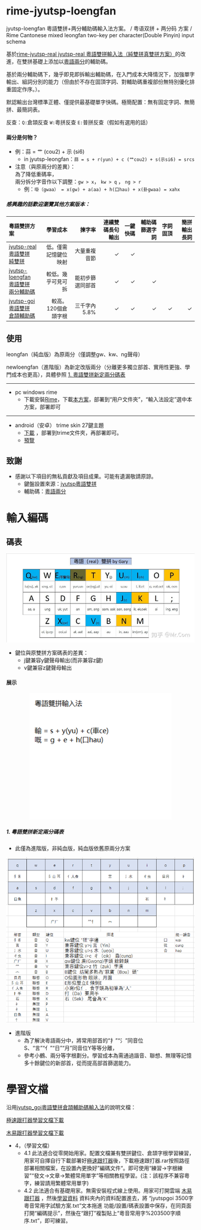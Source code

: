 # rime-jyutsp-loengfan
jyutsp-loengfan 粵語雙拼+两分輔助碼輸入法方案。 / 粤语双拼 + 两分码 方案 / Rime Cantonese mixed leongfan two-key per character(Double Pinyin) input schema

基於[rime-jyutsp-real jyutsp-real 粵語雙拼輸入法（純雙拼真雙拼方案）](https://github.com/yuOpghH/rime-jyutsp-real)的改進，在雙拼基礎上添加以[粵語兩分](https://github.com/CanCLID/rime-loengfan)的輔助碼。

 基於兩分輔助碼下，幾乎即見即拆輸出輔助碼，在入門成本大降情況下，加強單字輸出、組詞分別的能力（但由於不存在固頂字詞、對輔助碼重複部份無特別優化排重固定作序。）。
 
 默認輸出台灣標準正體、僅提供最基礎單字快碼。極簡配置：無有固定字詞、無簡拼、最簡詞表。
 
 反查：`Q:`倉頡反查 `W:`粵拼反查 `E:`普拼反查（假如有選用的話）

#### 兩分是何物？
 - 例：蒜 = 艹 (cou2) + 示 (si6)
   - in jyutsp-leongfan：`蒜 = s + r(yun) + c (艹cou2) + s(示si6) = srcs`
 - 注意（與原兩分的差異）：
   <br>為了降低重碼率，<br>兩分拆分字音作以下調整：`gw > x`， `kw > q` ， `ng > r`
    - 例：`啩（gwaa） = x(gw) + a(aa) + h(口hau) + x(卦gwaa) = xahx`


##### 感興趣的話歡迎瀏覽其他方案版本：

| 粵語雙拼方案 | 學習成本 | 揀字率 | 連續雙碼長句輸出 | 一鍵快碼 | 輔助碼篩選字詞 | 字詞固頂 | 簡拼輸出長詞
| :------- | ------: | -------: |  -------: |  -------: |  -------: |  -------: |  -------: | 
| [jyutsp-real <br>粵語雙拼<br>純雙拼](https://github.com/yuOpghH/rime-jyutsp-real)  | 低。僅需記憶鍵位映射 | 大量重複音節 | ✓ | ✓ |  |  | 
| [jyutsp-loengfan<br>粵語雙拼<br>兩分輔助碼](https://github.com/yuOpghH/rime-jyutsp-loengfan)   | 較低。幾乎可見可拆 | 能初步篩選同部首 | ✓ | ✓ | ✓ |  | 
| [jyutsp-goi<br>粵語雙拼<br>倉頡輔助碼](https://github.com/yuOpghH/rime-jyutsp-goi)  | 較高。120個倉頡字根 | 三千字內5.8% | ✓ | ✓ | ✓ | ✓ | ✓ |

 ## 使用
 leongfan（純血版）為原兩分（僅調整gw、kw、ng聲母）
 
 newloengfan（進階版）為新定改版兩分（分離更多獨立部首、實用性更強、學門成本也更高），具體參照 [1. 粵語雙拼新定兩分碼表](#1-粵語雙拼新定兩分碼表)

-----
 
 - pc windows rime
   - 下載安裝[Rime](https://rime.im/)，下載[本方案](https://github.com/yuOpghH/rime-jyutsp-loengfan/releases/tag/2.0)，部署到“用户文件夾”，“輸入法設定”選中本方案，部署即可

-----
 - android（安卓） trime skin 27鍵主題
   - [下載](https://github.com/yuOpghH/rime-jyutsp-goi/tree/main/trime) ，部署到trime文件夾，再部署即可。
   - [預覽](https://github.com/yuOpghH/rime-jyutsp-goi/blob/main/%E5%B1%95%E7%A4%BA/trime.jpg)
   
## 致謝
- 感謝以下項目的無私貢獻及項目成果。可能有遺漏敬請原諒。
   - 鍵盤設置來源：[jyutsp粵語雙拼](https://github.com/MrCorn0-0/jyutsp/)
   - 輔助碼：[粵語兩分](https://github.com/CanCLID/rime-loengfan)

# 輸入編碼
## 碼表

[![zhihu]](https://www.zhihu.com/question/54691506/answer/1022245649)

[zhihu]:https://github.com/yuOpghH/rime-jyutsp-goi/blob/main/%E5%B1%95%E7%A4%BA/keyboard.jpg "碼表"

- 鍵位與原雙拼方案碼表的差異：
  - j鍵兼容y鍵聲母輸出(而非兼容z鍵)
  - v鍵兼容z鍵聲母輸出

#### 展示
<p align="center">
<img src="https://github.com/yuOpghH/rime-jyutsp-goi/blob/main/%E5%B1%95%E7%A4%BA/jyutsp-loengfan-2.gif"  style="width:380px;"/>
</p>

##### 1. 粵語雙拼新定兩分碼表

 - 此僅為進階版，非純血版，純血版依舊原兩分方案

<p align="center">
<img src="https://github.com/yuOpghH/rime-jyutsp-goi/blob/main/%E5%B1%95%E7%A4%BA/jyutsp_newloengfan%202025-06-12.png"/>
</p>

 - 進階版
   - 為了解決粵語兩分中，將常用部首的“扌”“氵”同音位S、“言”“亻”“日”“月”同音位Y等等分離，
   - 參考小鶴、兩分等字根劃分。學習成本為需通過諧音、聯想、無理等記憶多十餘鍵位的新部首，從而提高部首篩選能力。

# 學習文檔
沿用[jyutsp_goi粵語雙拼倉頡輔助碼輸入法](https://github.com/yuOpghH/rime-jyutsp_goi)的說明文檔：

[極速跟打器學習文檔下載](https://github.com/yuOpghH/rime-jyutsp_goi/blob/main/%E6%A5%B5%E9%80%9F%E8%B7%9F%E6%89%93%E5%99%A8.rar)

[木易跟打器學習文檔下載](https://github.com/yuOpghH/rime-jyutsp_goi/tree/main/%E6%9C%A8%E6%98%93%E8%B7%9F%E6%89%93%E5%99%A8)

- 4，（學習文檔）
  - 4.1 此法適合從零開始用家。配置文檔兼有雙拼鍵位、倉頡字根學習練習，用家可自擇自行下載部署好[極速跟打器](http://www.jsxiaoshi.com/)後，下載極速跟打器.rar按照路徑部署相關檔案，在設置內更換好”編碼文件“。即可使用“練習→字根練習”“發文→文章→繁體常用單字”等相關教程學習。(注：該程序不兼容粵字，練習請用繁體常用單字)
  - 4.2 此法適合有基礎用家。無需安裝程式線上使用。用家可打開雲端 [木易跟打器](https://typer.owenyang.top/) ，然後[學習資料](https://github.com/yuOpghH/rime-jyutsp_goi/tree/main/%E6%9C%A8%E6%98%93%E8%B7%9F%E6%89%93%E5%99%A8) 資料夾內的資料配置進去，將 “jyutspgoi 3500字粵音常用字試驗方案.txt”文本拖進 功能/設置/碼表設置中保存，在同頁面打開“編碼提示”，然後在“跟打”複製貼上“粵音常用字%203500字順序.txt”，即可練習。
 
